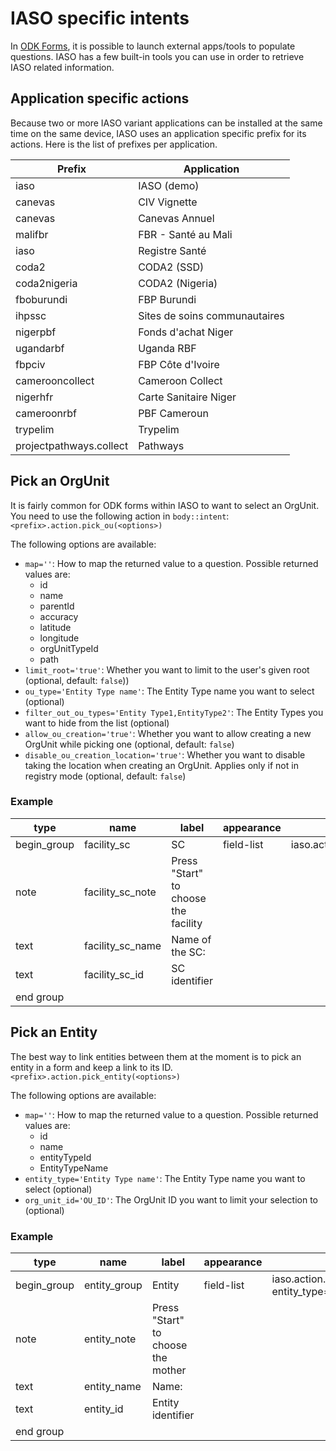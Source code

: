 # IASO specific intents

In [ODK Forms](../../../users/reference/iaso_concepts/iaso_concepts.en.md#questionnaires-or-xls-data-collection-forms), 
it is possible to launch external apps/tools to populate questions.
IASO has a few built-in tools you can use in order to retrieve IASO related information.

## Application specific actions

Because two or more IASO variant applications can be installed at the same time on the same device, IASO uses an application
specific prefix for its actions. Here is the list of prefixes per application.

| Prefix                  | Application                   |
|-------------------------|-------------------------------|
| iaso                    | IASO (demo)                   |
| canevas                 | CIV Vignette                  |
| canevas                 | Canevas Annuel                |
| malifbr                 | FBR - Santé au Mali           |
| iaso                    | Registre Santé                |
| coda2                   | CODA2 (SSD)                   |
| coda2nigeria            | CODA2 (Nigeria)               |
| fboburundi              | FBP Burundi                   |
| ihpssc                  | Sites de soins communautaires |
| nigerpbf                | Fonds d'achat Niger           |
| ugandarbf               | Uganda RBF                    |
| fbpciv                  | FBP Côte d'Ivoire             |
| camerooncollect         | Cameroon Collect              |
| nigerhfr                | Carte Sanitaire Niger         |
| cameroonrbf             | PBF Cameroun                  |
| trypelim                | Trypelim                      | 
| projectpathways.collect | Pathways                      | 


## Pick an OrgUnit

It is fairly common for ODK forms within IASO to want to select an OrgUnit. 
You need to use the following action in `body::intent`:
`<prefix>.action.pick_ou(<options>)`

The following options are available:

- `map=''`: How to map the returned value to a question. Possible returned values are:
  - id
  - name 
  - parentId 
  - accuracy 
  - latitude 
  - longitude 
  - orgUnitTypeId 
  - path
- `limit_root='true'`: Whether you want to limit to the user's given root (optional, default: `false`))
- `ou_type='Entity Type name'`: The Entity Type name you want to select (optional)
- `filter_out_ou_types='Entity Type1,EntityType2'`: The Entity Types you want to hide from the list (optional) 
- `allow_ou_creation='true'`: Whether you want to allow creating a new OrgUnit while picking one (optional, default: `false`)
- `disable_ou_creation_location='true'`: Whether you want to disable taking the location when creating an OrgUnit. Applies only if not in registry mode (optional, default: `false`)

### Example

| type        | name             | label                                | appearance | body::intent                                                                          |
|-------------|------------------|--------------------------------------|------------|---------------------------------------------------------------------------------------|
| begin_group | facility_sc      | SC                                   | field-list | iaso.action.pick_ou(map='id:facility_sc_id;name:facility_sc_name',ou_type='Hospital') |
| note        | facility_sc_note | Press "Start" to choose the facility |            |                                                                                       |		
| text        | facility_sc_name | Name of the SC:                      |            |                                                                                       |	
| text        | facility_sc_id   | SC identifier                        |            |                                                                                       |
| end group   |                  |                                      |            |                                                                                       |


## Pick an Entity

The best way to link entities between them at the moment is to pick an entity in a form and keep a link to its ID.
`<prefix>.action.pick_entity(<options>)`

The following options are available:
- `map=''`: How to map the returned value to a question. Possible returned values are:
  - id
  - name
  - entityTypeId
  - EntityTypeName
- `entity_type='Entity Type name'`: The Entity Type name you want to select (optional)
- `org_unit_id='OU_ID'`: The OrgUnit ID you want to limit your selection to (optional)

### Example

| type        | name         | label                              | appearance | body::intent                                                                                                      |
|-------------|--------------|------------------------------------|------------|-------------------------------------------------------------------------------------------------------------------|
| begin_group | entity_group | Entity                             | field-list | iaso.action.pick_entity(map='id:entity_id;name:entity_name',org_unit_id='${current_ou_id}', entity_type='Mother') |
| note        | entity_note  | Press "Start" to choose the mother |            |                                                                                                                   |		
| text        | entity_name  | Name:                              |            |                                                                                                                   |	
| text        | entity_id    | Entity identifier                  |            |                                                                                                                   |
| end group   |              |                                    |            |                                                                                                                   |
